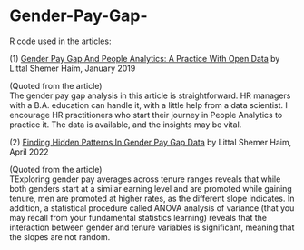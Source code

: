 # Gender-Pay-Gap-
R code used in the articles: 

(1) [Gender Pay Gap And People Analytics: A Practice With Open Data](https://www.littalics.com/gender-pay-gap-and-people-analytics-a-practice-with-open-data/) by Littal Shemer Haim, January 2019

(Quoted from the article)\
The gender pay gap analysis in this article is straightforward. HR managers with a B.A. education can handle it, with a little help from a data scientist. I encourage HR practitioners who start their journey in People Analytics to practice it. The data is available, and the insights may be vital.

(2) [Finding Hidden Patterns In Gender Pay Gap Data](https://www.littalics.com/finding-hidden-patterns-in-gender-pay-gap-data/) by Littal Shemer Haim, April 2022

(Quoted from the article)\
TExploring gender pay averages across tenure ranges reveals that while both genders start at a similar earning level and are promoted while gaining tenure, men are promoted at higher rates, as the different slope indicates. In addition, a statistical procedure called ANOVA analysis of variance (that you may recall from your fundamental statistics learning) reveals that the interaction between gender and tenure variables is significant, meaning that the slopes are not random.
